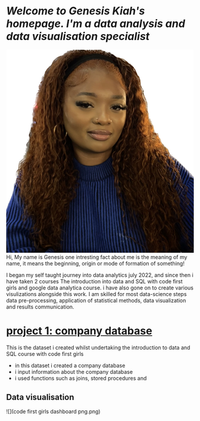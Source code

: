 #  *Welcome to Genesis Kiah's homepage. I'm a data analysis and data visualisation specialist*
![](IMG_8253.jpg) Hi, My name is Genesis one intresting fact about me is the meaning of my name, it means the beginning, origin or mode of formation of something! 

I began my self taught journey into data analytics july 2022, and since then i have taken 2 courses The introduction into data and SQL with code first girls and google data analytica course. i have also gone on to create various visulizations alongside this work. I am skilled for most data-science steps data pre-processing, application of statistical methods, data visualization and results communication.


# [project 1: company database](https://github.com/Genesiskiah/company-)

This is the dataset i created whilst undertaking the introduction to data and SQL course with code first girls 

* in this dataset i created a company database 
* i input information about the company database 
* i used functions such as joins, stored procedures and 

## Data visualisation 
![](code first girls dashboard png.png) 

